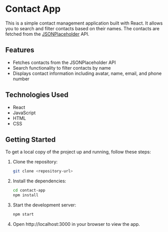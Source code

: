# Contact App

This is a simple contact management application built with React. It allows you to search and filter contacts based on their names. The contacts are fetched from the [JSONPlaceholder](https://jsonplaceholder.typicode.com/users) API.

## Features

- Fetches contacts from the JSONPlaceholder API
- Search functionality to filter contacts by name
- Displays contact information including avatar, name, email, and phone number

## Technologies Used

- React
- JavaScript
- HTML
- CSS

## Getting Started

To get a local copy of the project up and running, follow these steps:

1. Clone the repository:

   ```bash
   git clone <repository-url>

2.  Install the dependencies:

    ```bash
    cd contact-app
    npm install

3. Start the development server:
    ```bash
    npm start

3. Open http://localhost:3000 in your browser to view the app.

